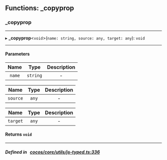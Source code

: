## Functions: _copyprop

### _copyprop


___
▸ **_copyprop**<`void`\>(`name: string, source: any, target: any`): `void`
___


#### Parameters

| Name | Type | Description |
| :------: | :------: | :------: |
| `name` | `string` | - |

| Name | Type | Description |
| :------: | :------: | :------: |
| `source` | `any` | - |

| Name | Type | Description |
| :------: | :------: | :------: |
| `target` | `any` | - |


#### Returns `void` 
___


##### Defined in &nbsp;   [cocos/core/utils/js-typed.ts:336](https://github.com/cocos-creator/engine/blob/c7bf6b8a9/cocos/core/utils/js-typed.ts#L336)&nbsp;
